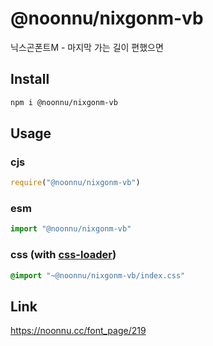 # @noonnu/nixgonm-vb
닉스곤폰트M - 마지막 가는 길이 편했으면

## Install
```sh
npm i @noonnu/nixgonm-vb
```
## Usage
### cjs
```js
require("@noonnu/nixgonm-vb")
```
### esm
```js
import "@noonnu/nixgonm-vb"
```
### css (with [css-loader](https://github.com/webpack-contrib/css-loader))
```css
@import "~@noonnu/nixgonm-vb/index.css"
```

## Link
https://noonnu.cc/font_page/219